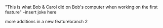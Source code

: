 "This is what Bob & Carol did on Bob's computer when working on the first feature"
-insert joke here

more additions in a new featurebranch 2 